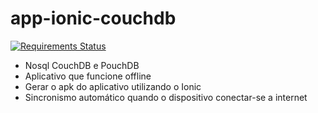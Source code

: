 # app-ionic-couchdb

[![Requirements Status](https://requires.io/github/Ricardolv/app-ionic-couchdb/requirements.svg?branch=master)](https://requires.io/github/Ricardolv/app-ionic-couchdb/requirements/?branch=master)

- Nosql CouchDB e PouchDB
- Aplicativo que funcione offline
- Gerar o apk do aplicativo utilizando o Ionic
- Sincronismo automático quando o dispositivo conectar-se a internet

